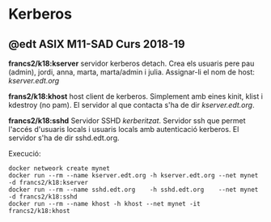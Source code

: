 # Kerberos
## @edt ASIX M11-SAD Curs 2018-19

**francs2/k18:kserver** servidor kerberos detach. Crea els usuaris pere
  pau (admin), jordi, anna, marta, marta/admin i julia.
  Assignar-li el nom de host: *kserver.edt.org*

**frans2/k18:khost** host client de kerberos. Simplement amb eines 
  kinit, klist i kdestroy (no pam). El servidor al que contacta s'ha 
  de dir *kserver.edt.org*.

**francs2/k18:sshd** Servidor SSHD *kerberitzat*. Servidor ssh que permet 
  l'accés d'usuaris locals i usuaris locals amb autenticació kerberos. El 
  servidor s'ha de dir sshd.edt.org.

Execució:
```
docker netweork create mynet
docker run --rm --name kserver.edt.org -h kserver.edt.org --net mynet -d francs2/k18:kserver
docker run --rm --name sshd.edt.org    -h sshd.edt.org    --net mynet -d francs2/k18:sshd
docker run --rm --name khost -h khost --net mynet -it francs2/k18:khost
```
